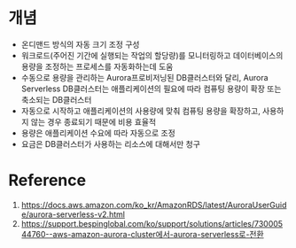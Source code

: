 # 개념
* 온디맨드 방식의 자동 크기 조정 구성
* 워크로드(주어진 기간에 실행되는 작업의 할당량)를 모니터링하고 데이터베이스의 용량을 조정하는 프로세스를 자동화하는데 도움
* 수동으로 용량을 관리하는 Aurora프로비저닝된 DB클러스터와 달리, Aurora Serverless DB클러스터는 애플리케이션의 필요에 따라 컴퓨팅 용량이 확장 또는 축소되는 DB클러스터
* 자동으로 시작하고 애플리케이션의 사용량에 맞춰 컴퓨팅 용량을 확장하고, 사용하지 않는 경우 종료되기 때문에 비용 효율적
* 용량은 애플리케이션 수요에 따라 자동으로 조정
* 요금은 DB클러스터가 사용하는 리소스에 대해서만 청구

# Reference
1. https://docs.aws.amazon.com/ko_kr/AmazonRDS/latest/AuroraUserGuide/aurora-serverless-v2.html
1. https://support.bespinglobal.com/ko/support/solutions/articles/73000544760--aws-amazon-aurora-cluster에서-aurora-serverless로-전환
